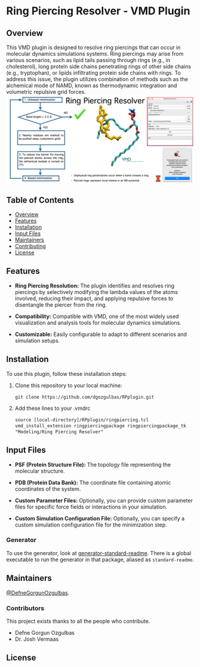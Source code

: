 # Ring Piercing Resolver - VMD Plugin

## Overview

This VMD plugin is designed to resolve ring piercings that can occur in molecular dynamics simulations systems. Ring piercings may arise from various scenarios, such as lipid tails passing through rings (e.g., in cholesterol), long protein side chains penetrating rings of other side chains (e.g., tryptophan), or lipids infiltrating protein side chains with rings. To address this issue, the plugin utilizes combination of methods such as the alchemical mode of NAMD, known as thermodynamic integration and volumetric repulsive grid forces.
![alt text](https://github.com/dgozgulbas/RPplugin/blob/develop/img.png?raw=true)

<!-- [![standard-readme compliant](https://img.shields.io/badge/readme%20style-standard-brightgreen.svg?style=flat-square)](https://github.com/RichardLitt/standard-readme) -->

<!-- 
This repository contains:

1. [The specification](spec.md) for how a standard README should look.
2. A link to [a linter](https://github.com/RichardLitt/standard-readme-preset) you can use to keep your README maintained ([work in progress](https://github.com/RichardLitt/standard-readme/issues/5)).
3. A link to [a generator](https://github.com/RichardLitt/generator-standard-readme) you can use to create standard READMEs.
4. [A badge](#badge) to point to this spec.
5. [Examples of standard READMEs](example-readmes/) - such as this file you are reading.

Standard Readme is designed for open source libraries. Although it’s [historically](#background) made for Node and npm projects, it also applies to libraries in other languages and package managers. -->


## Table of Contents

- [Overview](#background)
- [Features](#features)
- [Installation](#installation)
- [Input Files](#inputfiles)
- [Maintainers](#maintainers)
- [Contributing](#contributing)
- [License](#license)

## Features

- **Ring Piercing Resolution:** The plugin identifies and resolves ring piercings by selectively modifying the lambda values of the atoms involved, reducing their impact, and applying repulsive forces to disentangle the piercer from the ring.

- **Compatibility:** Compatible with VMD, one of the most widely used visualization and analysis tools for molecular dynamics simulations.

- **Customizable:** Easily configurable to adapt to different scenarios and simulation setups.

## Installation

To use this plugin, follow these installation steps:

1. Clone this repository to your local machine:

   ```shell
   git clone https://github.com/dgozgulbas/RPplugin.git
    ```
2. Add these lines to your .vmdrc
    ```shell   
    source [local-directory]/RPplugin/ringpiercing.tcl
    vmd_install_extension ringpiercingpackage ringpiercingpackage_tk "Modeling/Ring Piercing Resolver"
    ```

## Input Files

- **PSF (Protein Structure File):** The topology file representing the molecular structure.

- **PDB (Protein Data Bank):** The coordinate file containing atomic coordinates of the system.

- **Custom Parameter Files:** Optionally, you can provide custom parameter files for specific force fields or interactions in your simulation.

- **Custom Simulation Configuration File:** Optionally, you can specify a custom simulation configuration file for the minimization step.

### Generator

To use the generator, look at [generator-standard-readme](https://github.com/RichardLitt/generator-standard-readme). There is a global executable to run the generator in that package, aliased as `standard-readme`.

## Maintainers

[@DefneGorgunOzgulbas](https://github.com/dgozgulbas).

### Contributors

This project exists thanks to all the people who contribute. 
- Defne Gorgun Ozgulbas
- Dr. Josh Vermaas


## License

<!-- [MIT](LICENSE) © Richard Littauer -->


